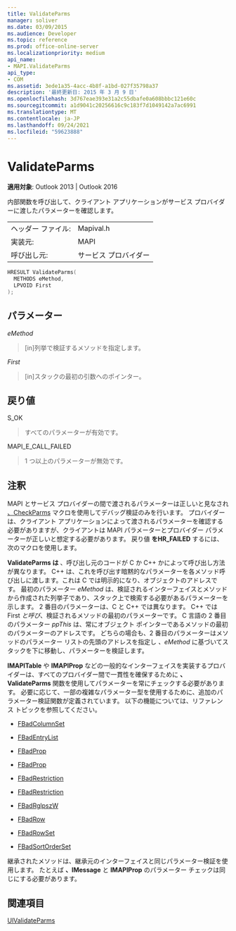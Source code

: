 ```yaml
---
title: ValidateParms
manager: soliver
ms.date: 03/09/2015
ms.audience: Developer
ms.topic: reference
ms.prod: office-online-server
ms.localizationpriority: medium
api_name:
- MAPI.ValidateParms
api_type:
- COM
ms.assetid: 3ede1a35-4acc-4b8f-a1bd-027f35798a37
description: '最終更新日: 2015 年 3 月 9 日'
ms.openlocfilehash: 3d767eae393e31a2c55dbafe0a608bbbc121e60c
ms.sourcegitcommit: a1d9041c20256616c9c183f7d1049142a7ac6991
ms.translationtype: MT
ms.contentlocale: ja-JP
ms.lasthandoff: 09/24/2021
ms.locfileid: "59623888"
---
```

# <a name="validateparms"></a>ValidateParms

  
  
**適用対象**: Outlook 2013 | Outlook 2016 
  
内部関数を呼び出して、クライアント アプリケーションがサービス プロバイダーに渡したパラメーターを確認します。 
  
|||
|:-----|:-----|
|ヘッダー ファイル:  <br/> |Mapival.h  <br/> |
|実装元:  <br/> |MAPI  <br/> |
|呼び出し元:  <br/> |サービス プロバイダー  <br/> |
   
```cpp
HRESULT ValidateParms(
  METHODS eMethod,
  LPVOID First
);
```

## <a name="parameters"></a>パラメーター

 _eMethod_
  
> [in]列挙で検証するメソッドを指定します。 
    
 _First_
  
> [in]スタックの最初の引数へのポインター。
    
## <a name="return-value"></a>戻り値

S_OK 
  
> すべてのパラメーターが有効です。 
    
MAPI_E_CALL_FAILED 
  
> 1 つ以上のパラメーターが無効です。
    
## <a name="remarks"></a>注釈

MAPI とサービス プロバイダーの間で渡されるパラメーターは正しいと見なされ [、CheckParms](checkparms.md) マクロを使用してデバッグ検証のみを行います。 プロバイダーは、クライアント アプリケーションによって渡されるパラメーターを確認する必要がありますが、クライアントは MAPI パラメーターとプロバイダー パラメーターが正しいと想定する必要があります。 戻り値 **をHR_FAILED** するには、次のマクロを使用します。 
  
 **ValidateParms は** 、呼び出し元のコードが C か C++ かによって呼び出し方法が異なります。 C++ は、これを呼び出す暗黙的なパラメーターを各メソッド呼び出しに渡します。これは C では明示的になり、オブジェクトのアドレスです。 最初のパラメーター  _eMethod_ は、検証されるインターフェイスとメソッドから作成された列挙子であり、スタック上で検索する必要があるパラメーターを示します。 2 番目のパラメーターは、C と C++ では異なります。 C++ では First  _と呼び_、検証されるメソッドの最初のパラメーターです。 C 言語の 2 番目のパラメーター  _ppThis_ は、常にオブジェクト ポインターであるメソッドの最初のパラメーターのアドレスです。 どちらの場合も、2 番目のパラメーターはメソッドのパラメーター リストの先頭のアドレスを指定し  _、eMethod_ に基づいてスタックを下に移動し、パラメーターを検証します。 
  
**IMAPITable** や **IMAPIProp** などの一般的なインターフェイスを実装するプロバイダーは、すべてのプロバイダー間で一貫性を確保するために **、ValidateParms** 関数を使用してパラメーターを常にチェックする必要があります。 必要に応じて、一部の複雑なパラメーター型を使用するために、追加のパラメーター検証関数が定義されています。 以下の機能については、リファレンス トピックを参照してください。 
  
- [FBadColumnSet](fbadcolumnset.md)
    
- [FBadEntryList](fbadentrylist.md)
    
- [FBadProp](fbadprop.md)
    
- [FBadProp](fbadprop.md)
    
- [FBadRestriction](fbadrestriction.md)
    
- [FBadRestriction](fbadrestriction.md)
    
- [FBadRglpszW](fbadrglpszw.md)
    
- [FBadRow](fbadrow.md)
    
- [FBadRowSet](fbadrowset.md)
    
- [FBadSortOrderSet](fbadsortorderset.md)
    
継承されたメソッドは、継承元のインターフェイスと同じパラメーター検証を使用します。 たとえば **、IMessage** と **IMAPIProp** のパラメーター チェックは同じにする必要があります。 
  
## <a name="see-also"></a>関連項目



[UlValidateParms](ulvalidateparms.md)


